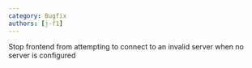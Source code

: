 ```yaml
---
category: Bugfix
authors: [j-f1]
---
```


Stop frontend from attempting to connect to an invalid server when no server is configured
